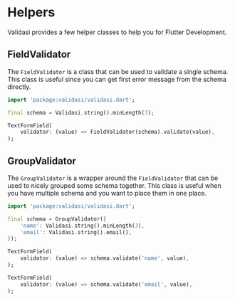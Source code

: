 # Helpers

Validasi provides a few helper classes to help you for Flutter Development.

## FieldValidator

The `FieldValidator` is a class that can be used to validate a single schema. This class is useful since you can
get first error message from the schema directly.

```dart
import 'package:validasi/validasi.dart';

final schema = Validasi.string().minLength(3);

TextFormField(
    validator: (value) => FieldValidator(schema).validate(value),
);
```

## GroupValidator

The `GroupValidator` is a wrapper around the `FieldValidator` that can be used to nicely grouped some schema
together. This class is useful when you have multiple schema and you want to place them in one place.

```dart
import 'package:validasi/validasi.dart';

final schema = GroupValidator({
    'name': Validasi.string().minLength(3),
    'email': Validasi.string().email(),
});

TextFormField(
    validator: (value) => schema.validate('name', value),
);

TextFormField(
    validator: (value) => schema.validate('email', value),
);
```